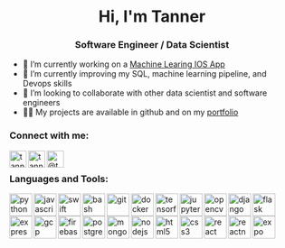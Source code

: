 <h1 align="center">Hi, I'm Tanner</h1>
<h3 align="center">Software Engineer / Data Scientist</h3>

- 🔭 I’m currently working on a [Machine Learing IOS App](https://github.com/BOUNDRI)
- 🌱 I’m currently improving my SQL, machine learning pipeline, and Devops skills
- 👯 I’m looking to collaborate with other data scientist and software engineers
- 👨‍💻 My projects are available in github and on my [portfolio](https://www.makeschool.com/portfolio/tanneryork)

### Connect with me:
<a href="mailto:tannerwyork@gmail.com" target="blank">
  <img align="left" src="https://www.vectorlogo.zone/logos/gmail/gmail-icon.svg" alt="tanneryork" height="30" width="30" />
</a>
<a href="https://linkedin.com/in/tanneryork" target="blank">
  <img align="left" src="https://www.vectorlogo.zone/logos/linkedin/linkedin-icon.svg" alt="tanneryork" height="30" width="30" />
</a>
<a href="https://medium.com/@tannerwyork" target="blank">
  <img align="left" src="https://www.vectorlogo.zone/logos/medium/medium-tile.svg" alt="@tannerwyork" height="30" width="30" />
</a>

<br>

### Languages and Tools:
<p align="left"> 
  <img align="left" src="https://www.vectorlogo.zone/logos/python/python-icon.svg" alt="python" width="40" height="40"/> 
  <img align="left" src="https://www.vectorlogo.zone/logos/javascript/javascript-icon.svg" alt="javascript" width="40" height="40"/> 
  <img align="left" src="https://www.vectorlogo.zone/logos/swift/swift-icon.svg" alt="swift" width="40" height="40"/> 

  <img align="left" src="https://www.vectorlogo.zone/logos/gnu_bash/gnu_bash-icon.svg" alt="bash" width="40" height="40"/> 
  <img align="left" src="https://www.vectorlogo.zone/logos/git-scm/git-scm-icon.svg" alt="git" width="40" height="40"/> 
  <img align="left" src="https://devicons.github.io/devicon/devicon.git/icons/docker/docker-original-wordmark.svg" alt="docker" width="40" height="40"/> 
  <img align="left" src="https://www.vectorlogo.zone/logos/tensorflow/tensorflow-icon.svg" alt="tensorflow" width="40" height="40"/> 
  <img align="left" src="https://www.vectorlogo.zone/logos/jupyter/jupyter-icon.svg" alt="jupyter" width="40" height="40"/> 
  <img align="left" src="https://www.vectorlogo.zone/logos/opencv/opencv-icon.svg" alt="opencv" width="40" height="40"/> 
  <img align="left" src="https://devicons.github.io/devicon/devicon.git/icons/django/django-original.svg" alt="django" width="40" height="40"/> 
  <img align="left" src="https://www.vectorlogo.zone/logos/pocoo_flask/pocoo_flask-icon.svg" alt="flask" width="40" height="40"/> 
  <img align="left" src="https://devicons.github.io/devicon/devicon.git/icons/express/express-original-wordmark.svg" alt="express" width="40" height="40"/> 
  <img align="left" src="https://www.vectorlogo.zone/logos/google_cloud/google_cloud-icon.svg" alt="gcp" width="40" height="40"/> 
  <img align="left" src="https://www.vectorlogo.zone/logos/firebase/firebase-icon.svg" alt="firebase" width="40" height="40"/> 
  <img align="left" src="https://devicons.github.io/devicon/devicon.git/icons/postgresql/postgresql-original-wordmark.svg" alt="postgresql" width="40" height="40"/> 
  <img align="left" src="https://devicons.github.io/devicon/devicon.git/icons/mongodb/mongodb-original-wordmark.svg" alt="mongodb" width="40" height="40"/>
  <img align="left" src="https://devicons.github.io/devicon/devicon.git/icons/nodejs/nodejs-original-wordmark.svg" alt="nodejs" width="40" height="40"/> 
  <img align="left" src="https://devicons.github.io/devicon/devicon.git/icons/html5/html5-original-wordmark.svg" alt="html5" width="40" height="40"/>
  <img align="left" src="https://devicons.github.io/devicon/devicon.git/icons/css3/css3-original-wordmark.svg" alt="css3" width="40" height="40"/>
  <img align="left" src="https://devicons.github.io/devicon/devicon.git/icons/react/react-original-wordmark.svg" alt="react" width="40" height="40"/> 
  <img align="left" src="https://reactnative.dev/img/header_logo.svg" alt="reactnative" width="40" height="40"/> 
  <img align="left" src="https://www.vectorlogo.zone/logos/expoio/expoio-icon.svg" alt="expo" width="40" height="40"/> 
</p>
